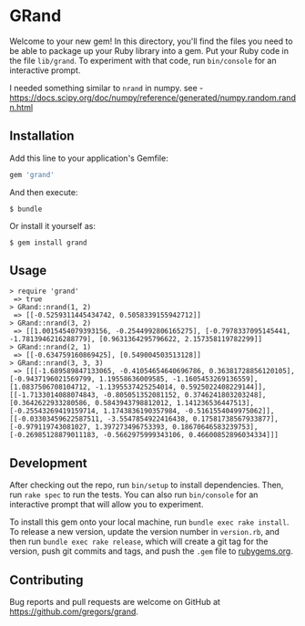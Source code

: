 # GRand

Welcome to your new gem! In this directory, you'll find the files you need to be able to package up your Ruby library into a gem. Put your Ruby code in the file `lib/grand`. To experiment with that code, run `bin/console` for an interactive prompt.

I needed something similar to `nrand` in numpy. see - https://docs.scipy.org/doc/numpy/reference/generated/numpy.random.randn.html

## Installation

Add this line to your application's Gemfile:

```ruby
gem 'grand'
```

And then execute:

    $ bundle

Or install it yourself as:

    $ gem install grand

## Usage

    > require 'grand'
     => true 
    > GRand::nrand(1, 2)
     => [[-0.5259311445434742, 0.5058339155942712]] 
    > GRand::nrand(3, 2)
     => [[1.0015454079393156, -0.2544992806165275], [-0.7978337095145441, -1.7813946216288779], [0.9631364295796622, 2.157358119782299]] 
    > GRand::nrand(2, 1)
     => [[-0.634759160869425], [0.549004503513128]] 
    > GRand::nrand(3, 3, 3)
     => [[[-1.689589847133065, -0.41054654640696786, 0.36381728856120105], [-0.9437196021569799, 1.19558636009585, -1.1605453269136559], [1.0837506708104712, -1.1395537425254014, 0.5925022408229144]], [[-1.7133014088074843, -0.805051352081152, 0.3746241803203248], [0.3642622933280586, 0.5843943798812012, 1.141236536447513], [-0.25543269419159714, 1.1743836190357984, -0.5161554049975062]], [[-0.03303459622587511, -3.5547854922416438, 0.17581738567933877], [-0.979119743081027, 1.397273496753393, 0.18670646583239753], [-0.26985128879011183, -0.5662975999343106, 0.46600852896034334]]] 

## Development

After checking out the repo, run `bin/setup` to install dependencies. Then, run `rake spec` to run the tests. You can also run `bin/console` for an interactive prompt that will allow you to experiment.

To install this gem onto your local machine, run `bundle exec rake install`. To release a new version, update the version number in `version.rb`, and then run `bundle exec rake release`, which will create a git tag for the version, push git commits and tags, and push the `.gem` file to [rubygems.org](https://rubygems.org).

## Contributing

Bug reports and pull requests are welcome on GitHub at https://github.com/gregors/grand.

